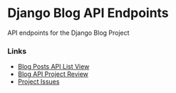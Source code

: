 # Django Blog API Endpoints

API endpoints for the Django Blog Project

### Links

- [Blog Posts API List View](https://waynelambert.dev/api/blog/posts)
- [Blog API Project Review](https://waynelambert.dev/portfolio/reviews/api/)
- [Project Issues](https://github.com/WayneLambert/portfolio/issues?q=is%3Aissue+label%3A%22app%3A+api%22+)
